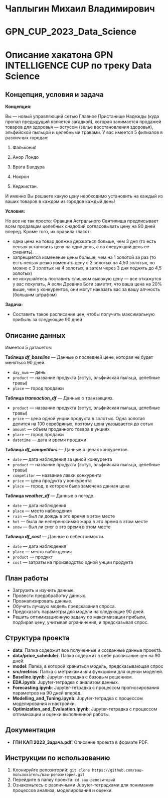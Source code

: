 # Чаплыгин Михаил Владимирович
# GPN_CUP_2023_Data_Science
# Описание хакатона GPN INTELLIGENCE CUP по треку Data Science
##  Концепция, условия и задача

**Концепция:**

Вы — новый управляющий сетью Главное Пристанище Надежды (куда пропал предыдущий является загадкой), которая занимается продажей товаров для здоровья — эстусом (зелье восстановления здоровья), эльфийской пыльцой и целебными травами. У вас имеется 5 филиалов в различных городах:

1) Фалькония

2) Анор Лондо

3) Врата Балдура

4) Нокрон

5) Кеджистан.

И именно Вы решаете какую цену необходимо установить на
каждый из ваших товаров в каждом из городов каждый день! 

**Условия:**

Но все не так просто: Фракция Астрального Святилища предписывает всем продавцам целебных снадобий согласовывать цену на 90 дней вперед. Кроме того, их правила гласят:
- одна цена на товар должна держаться больше, чем 3 дня (то есть нельзя установить цену на один день, а на следующий день ее сменить).
- запрещается изменение цены больше, чем на 1 золотой за раз (то есть нельзя резко изменить цену с 3 золотых на 4,50 золотых, но можно с 3 золотых на 4 золотых, а затем через 3 дня поднять до 4,5 золотых)
- не искушайтесь поставить слишком высокую цену — все откажутся у вас покупать, А если Древние Боги заметят, что ваша цена на 20% выше, чем у конкурентов, они могут наказать вас за вашу алчность (большим штрафом)


**Задача:**

- Cоставить такое расписание цен, чтобы получить максимальную прибыль за следующие 90 дней
## Описание данных

Имеется 5 датасетов:

__Таблица *df_baseline*__ — Данные о последней цене, которая не будет меняться 90 дней.
- `day_num` — день
- `product` — название продукта (эстус, эльфийская пыльца, целебные травы)
- `place` —  город продажи

__Таблица *transaction_df*__ — Данные о транзакциях.
- `product` — название продукта (эстус, эльфийская пыльца, целебные травы)
- `price` — цена одной унции продукта в золотых. Одна золотая делится на 100 серебряных, поэтому цена указывается до сотых
- `amount` —  объем проданного товара в унциях
- `place` —  город продажи
- `datetime` — дата и время продажи

__Таблица *df_competitors*__ — Данные о ценах конкурентов.
- `date` — дата наблюдения за ценой конкурента
- `product` — название продукта (эстус, эльфийская пыльца, целебные травы)
- `competitor` — название лавки конкурента
- `price` — цена продукта у конкурента
- `place` —  город, в котором была замечена данная цена

__Таблица *weather_df*__ — Данные о погоде.
- `date` — дата наблюдения
- `place` —  место наблюдения
- `rain` — был ли дождь в это время в этом месте
- `hot` — была ли непереносимая жара в это время в этом месте
- `snow` — был ли снег в это время в этом месте

__Таблица *df_cost*__ — Данные о себестоимости.
- `date` — дата наблюдения
- `place` —  место наблюдения
- `product` — продукт
- `cost` — затраты на производство одной унции продукта


## План работы

- Загрузить и изучить данные.
- Провести предобработку данных.
- Проанализировать данные.
- Обучить лучшую модель предсказания спроса.
- Предсказать параметры для модели на следующие 90 дней.
- Решить оптимизационную задачу по максимизации прибыли, подбирая цену, учитывая ограничения, и предсказывая спрос.

## Структура проекта

- **data**: Папка содержит все полученные и созданные данные проекта.
- **data/price_schedule/**: Папка содержит в себе расписание цен на 90 дней.
- **model**: Папка, в которой храниться модель, предсказывающая спрос
- **src/metrics**: Папка с метриками или функциями для оценки моделей.
- **Baseline.ipynb**: Jupyter-тетрадка с базовым решением.
- **EDA.ipynb**: Jupyter-тетрадка с анализом данных.
- **Forecasting.ipynb**: Jupyter-тетрадка с процессом прогнозирования параметров на 90 дней вперёд.
- **Modelling_and_Tuning.ipynb**: Jupyter-тетрадка с процессом моделирования и настройки.
- **Optimization_and_Evaluation.ipynb**: Jupyter-тетрадка с процессом оптимизации и оценки выполненной работы.

## Документация

- **ГПН КАП 2023_Задача.pdf**: Описание проекта в формате PDF.

## Инструкции по использованию

1. Клонируйте репозиторий: `git clone https://github.com/ваш-пользователь/ваш-репозиторий.git`
2. Перейдите в папку проекта: `cd ваш-репозиторий`
3. Ознакомьтесь с различными Jupyter-тетрадками для понимания процессов анализа, моделирования и оценки.

